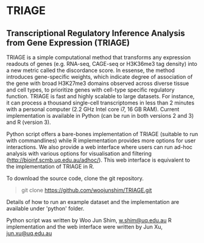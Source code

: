 # TRIAGE
## Transcriptional Regulatory Inference Analysis from Gene Expression (TRIAGE)

TRIAGE is a simple computational method that transforms any expression readouts of genes (e.g. RNA-seq, CAGE-seq or H3K36me3 tag density) into a new metric called the discordance score. In essense, the method introduces gene-specific weights, which indicate degree of association of the gene with broad H3K27me3 domains observed across diverse tissue and cell types, to prioritize genes with cell-type specific regulatory function. TRIAGE is fast and highly scalable to large datasets. For instance, it can process a thousand single-cell transcriptomes in less than 2 minutes with a personal computer (2.2 GHz Intel core i7, 16 GB RAM). Current implementation is available in Python (can be run in both versions 2 and 3) and R (version 3). 

Python script offers a bare-bones implementation of TRIAGE (suitable to run with commandlines) while R implementation provides more options for user interactions. We also provide a web interface where users can run ad-hoc analysis with various options for visualisation and filtering (http://bioinf.scmb.uq.edu.au/adhoc/). This web interface is equivalent to the implementation of TRIAGE in R.  

To download the source code, clone the git repository. 

> git clone https://github.com/woojunshim/TRIAGE.git 

Details of how to run an example dataset and the implementation are available under 'python' folder. 

Python script was written by Woo Jun Shim, w.shim@uq.edu.au 
R implementation and the web interface were written by Jun Xu, jun.xu@uq.edu.au

